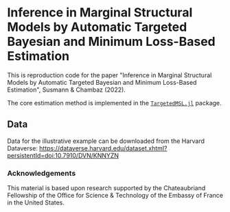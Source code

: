 # Inference in Marginal Structural Models by Automatic Targeted Bayesian and Minimum Loss-Based Estimation

This is reproduction code for the paper "Inference in Marginal Structural Models by Automatic Targeted Bayesian and Minimum Loss-Based Estimation", Susmann & Chambaz (2022).

The core estimation method is implemented in the [`TargetedMSL.jl`](https://github.com/herbps10/TargetedMSM.jl) package.

## Data
Data for the illustrative example can be downloaded from the Harvard
Dataverse: https://dataverse.harvard.edu/dataset.xhtml?persistentId=doi:10.7910/DVN/KNNYZN

### Acknowledgements
This material is based upon research supported by the Chateaubriand Fellowship of the Office for Science & Technology of the Embassy of France in the United States.
